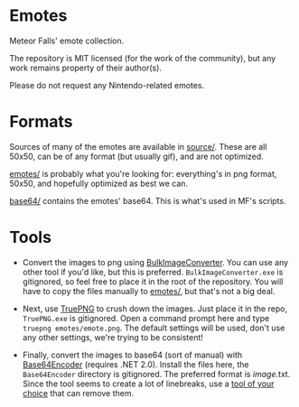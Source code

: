 Emotes
======

Meteor Falls' emote collection.

The repository is MIT licensed (for the work of the community), but any work remains property of their author(s).

Please do not request any Nintendo-related emotes.

Formats
=======

Sources of many of the emotes are available in [source/](source/). These are all 50x50, can be of any format (but usually gif), and are not optimized.

[emotes/](emotes/) is probably what you're looking for: everything's in png format, 50x50, and hopefully optimized as best we can.

[base64/](base64/) contains the emotes' base64. This is what's used in MF's scripts.

Tools
=====

* Convert the images to png using [BulkImageConverter](http://sourceforge.net/projects/bulkimageconver/?source=directory). You can use any other tool if you'd like, but this is preferred. `BulkImageConverter.exe` is gitignored, so feel free to place it in the root of the repository. You will have to copy the files manually to [emotes/](emotes/), but that's not a big deal.

* Next, use [TruePNG](http://x128.ho.ua/clicks/clicks.php?uri=TruePNG_0411.zip) to crush down the images. Just place it in the repo, `TruePNG.exe` is gitignored. Open a command prompt here and type `truepng emotes/emote.png`. The default settings will be used, don't use any other settings, we're trying to be consistent!

* Finally, convert the images to base64 (sort of manual) with [Base64Encoder](http://sourceforge.net/projects/base64encoder/files/v2.1/Setup_v2.1.exe/download) (requires .NET 2.0). Install the files here, the `Base64Encoder` directory is gitignored. The preferred format is _image_.txt. Since the tool seems to create a lot of linebreaks, use a [tool of your choice](http://textmechanic.com/Add-Remove-Line-Breaks.html) that can remove them.
